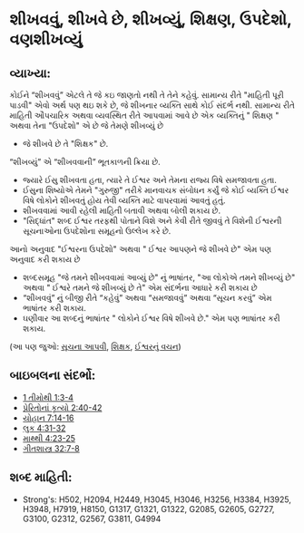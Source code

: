 # શીખવવું, શીખવે છે, શીખવ્યું, શિક્ષણ, ઉપદેશો, વણશીખવ્યું 

## વ્યાખ્યા: 

કોઈને “શીખવવું” એટલે તે જે કઇ જાણતો નથી તે તેને કહેવું.
સામાન્ય રીતે "માહિતી પૂરી પાડવી" એવો અર્થ પણ થઇ શકે છે, જે શીખનાર વ્યક્તિ સાથે કોઈ સંદર્ભ નથી.
સામાન્ય રીતે માહિતી ઔપચારિક અથવા વ્યવસ્થિત રીતે આપવામાં આવે છે
એક વ્યક્તિનું " શિક્ષણ " અથવા તેના "ઉપદેશો"  એ છે જે તેમણે શીખવ્યું છે

* જે શીખવે છે તે "શિક્ષક" છે.

“શીખવ્યું” એ “શીખવવાની” ભૂતકાળની ક્રિયા છે.

* જ્યારે ઈસુ શીખવતા હતા, ત્યારે તે ઈશ્વર અને તેમના રાજ્ય વિષે સમજાવતા હતા.
* ઈસુના શિષ્યોએ તેમને "ગુરુજી" તરીકે માનવાચક સંબોધન કર્યું જે કોઈ વ્યક્તિ ઈશ્વર વિષે લોકોને શીખવતું હોય તેવી વ્યક્તિ માટે વાપરવામાં આવતું હતું.
* શીખવવામાં આવી રહેલી માહિતી બતાવી અથવા બોલી શકાય છે.
* "સિદ્ધાંત" શબ્દ ઈશ્વર તરફથી  પોતાને વિશે અને કેવી રીતે જીવવું તે વિશેની ઈશ્વરની સૂચનાઓના ઉપદેશોના સમૂહનો ઉલ્લેખ કરે છે.

આનો અનુવાદ "ઈશ્વરના ઉપદેશો" અથવા " ઈશ્વર આપણને જે શીખવે છે" એમ પણ અનુવાદ કરી શકાય છે

* શબ્દસમૂહ "જે તમને શીખવવામાં આવ્યું છે" નું ભાષાંતર, "આ લોકોએ તમને શીખવ્યું છે" અથવા " ઈશ્વરે તમને જે શીખવ્યું છે તે" એમ  સંદર્ભના આધારે  કરી શકાય છે
* “શીખવવું” નું બીજી રીતે “કહેવું” અથવા “સમજાવવું” અથવા “સૂચન કરવું” એમ ભાષાંતર કરી શકાય.
* ઘણીવાર આ શબ્દનું ભાષાંતર " લોકોને ઈશ્વર વિષે શીખવે  છે." એમ પણ ભાષાંતર કરી શકાય.

(આ પણ જુઓ: [સૂચના આપવી](../other/instruct.md), [શિક્ષક](../other/teacher.md), [ઈશ્વરનું વચન](../kt/wordofgod.md))

## બાઇબલના સંદર્ભો: 

* [1 તીમોથી 1:3-4](rc://gu/tn/help/1ti/01/03)
* [પ્રેરિતોનાં કૃત્યો 2:40-42](rc://gu/tn/help/act/02/40)
* [યોહાન 7:14-16](rc://gu/tn/help/jhn/07/14)
* [લુક 4:31-32](rc://gu/tn/help/luk/04/31)
* [માથ્થી 4:23-25](rc://gu/tn/help/mat/04/23)
* [ગીતશાસ્ત્ર 32:7-8](rc://gu/tn/help/psa/032/007)

## શબ્દ માહિતી: 

* Strong's: H502, H2094, H2449, H3045, H3046, H3256, H3384, H3925, H3948, H7919, H8150, G1317, G1321, G1322, G2085, G2605, G2727, G3100, G2312, G2567, G3811, G4994
